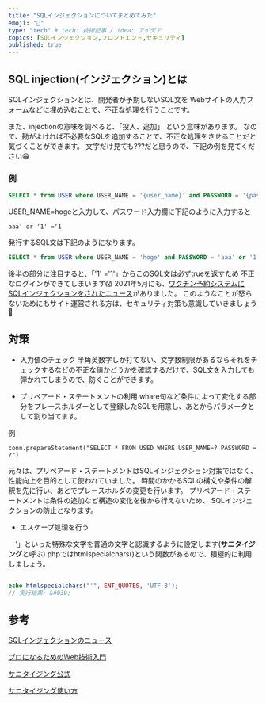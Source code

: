 ```yaml
---
title: "SQLインジェクションについてまとめてみた"
emoji: "💉"
type: "tech" # tech: 技術記事 / idea: アイデア
topics: [SQLインジェクション,フロントエンド,セキュリティ]
published: true
---
```


## SQL injection(インジェクション)とは

SQLインジェクションとは、開発者が予期しないSQL文を
Webサイトの入力フォームなどに埋め込むことで、不正な処理を行うことです。

また、injectionの意味を調べると、「投入、追加」 という意味があります。
なので、勘がよければ不必要なSQLを追加することで、不正な処理をさせることだと
気づくことができます。
文字だけ見ても???だと思うので、下記の例を見てください😁

### 例

```sql
SELECT * from USER where USER_NAME = '{user_name}' and PASSWORD = '{password}' 
```

USER_NAME=hogeと入力して、パスワード入力欄に下記のように入力すると

```
aaa' or '1' ='1
```

発行するSQL文は下記のようになります。
```sql
SELECT * from USER where USER_NAME = 'hoge' and PASSWORD = 'aaa' or '1' ='1'
```

後半の部分に注目すると、「'1' ='1'」からこのSQL文は必ずtrueを返すため
不正なログインができてしまいます😱
2021年5月にも、[ワクチン予約システムにSQLインジェクションをされたニュース](https://news.yahoo.co.jp/articles/afc53411dfcb63bfa62aa3f6df5a963adc304d67?page=1)がありました。
このようなことが怒らないためにもサイト運営される方は、セキュリティ対策も意識していきましょう💪
## 対策

- 入力値のチェック
半角英数字しか打てない、文字数制限があるならそれをチェックするなどの不正な値かどうかを確認するだけで、SQL文を入力しても弾かれてしまうので、防ぐことができます。

- プリペアード・ステートメントの利用
whare句など条件によって変化する部分をプレースホルダーとして登録したSQLを用意し、あとからパラメータとして割り当てます。

例
```
conn.prepareStetement("SELECT * FROM USED WHERE USER_NAME=? PASSWORD = ?")
```

元々は、プリペアード・ステートメントはSQLインジェクション対策ではなく、性能向上を目的として使われていました。
時間のかかるSQLの構文や条件の解釈を先に行い、あとでプレースホルダの変更を行います。
プリペアード・ステートメントは条件の追加など構造の変化を後から行えないため、
SQLインジェクションの防止となります。

- エスケープ処理を行う

「'」といった特殊な文字を普通の文字と認識するように設定します(**サニタイジング**と呼ぶ)
phpではhtmlspecialchars()という関数があるので、積極的に利用しましょう。
```php

echo htmlspecialchars("'", ENT_QUOTES, 'UTF-8');
// 実行結果: &#039;
```

## 参考

[SQLインジェクションのニュース](https://news.yahoo.co.jp/articles/afc53411dfcb63bfa62aa3f6df5a963adc304d67?page=1)

[プロになるためのWeb技術入門](https://gihyo.jp/book/2010/978-4-7741-4235-7)

[サニタイジング公式](https://www.php.net/manual/ja/function.htmlspecialchars.php)

[サニタイジング使い方](https://techplay.jp/column/600)